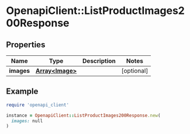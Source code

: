 # OpenapiClient::ListProductImages200Response

## Properties

| Name | Type | Description | Notes |
| ---- | ---- | ----------- | ----- |
| **images** | [**Array&lt;Image&gt;**](Image.md) |  | [optional] |

## Example

```ruby
require 'openapi_client'

instance = OpenapiClient::ListProductImages200Response.new(
  images: null
)
```

